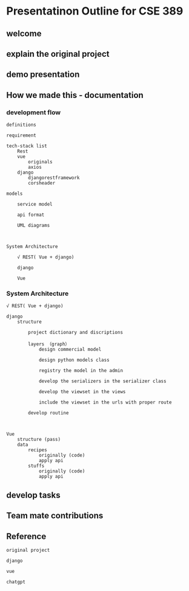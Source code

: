 # Presentatinon Outline for CSE 389

## welcome

## explain the original project

## demo presentation


## How we made this - documentation

### development flow

    definitions

    requirement

    tech-stack list
        Rest
        vue
            originals
            axios
        django
            djangorestframework
            corsheader

    models

        service model

        api format

        UML diagrams

    

    System Architecture

        √ REST( Vue + django)
        
        django  

        Vue

### System Architecture

    √ REST( Vue + django)
    
    django
        structure

            project dictionary and discriptions

            layers （graph）
                design commercial model

                design python models class

                registry the model in the admin

                develop the serializers in the serializer class

                develop the viewset in the views

                include the viewset in the urls with proper route

            develop routine
            
            

    Vue
        structure (pass)
        data
            recipes
                originally (code)
                apply api 
            stuffs
                originally (code)
                apply api

## develop tasks

## Team mate contributions

## Reference

    original project

    django

    vue

    chatgpt
            


